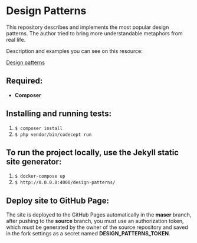 # Design Patterns

This repository describes and implements the most popular design patterns.
The author tried to bring more understandable metaphors from real life.

Description and examples you can see on this resource:

[Design patterns](https://nixsolutions.github.io/design-patterns/)


Required:
--
* **Composer**

Installing and running tests:
--

1. `$ composer install`
2. `$ php vendor/bin/codecept run`

To run the project locally, use the Jekyll static site generator:
--

1. `$ docker-compose up`
2. `$ http://0.0.0.0:4000/design-patterns/`

Deploy site to GitHub Page:
--

The site is deployed to the GitHub Pages automatically in the **maser** branch,
after pushing to the **source** branch, you must use an authorization token,
which must be generated by the owner of the source repository and saved in the fork settings as a secret named **DESIGN_PATTERNS_TOKEN**.